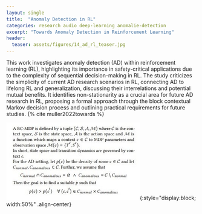 ```yaml
---
layout: single
title:  "Anomaly Detection in RL"
categories: research audio deep-learning anomalie-detection 
excerpt: "Towards Anomaly Detection in Reinforcement Learning"
header:
  teaser: assets/figures/14_ad_rl_teaser.jpg
---
```



This work investigates anomaly detection (AD) within reinforcement learning (RL), highlighting its importance in safety-critical applications due to the complexity of sequential decision-making in RL. The study criticizes the simplicity of current AD research scenarios in RL, connecting AD to lifelong RL and generalization, discussing their interrelations and potential mutual benefits. It identifies non-stationarity as a crucial area for future AD research in RL, proposing a formal approach through the block contextual Markov decision process and outlining practical requirements for future studies.
{% cite muller2022towards %}

![Formal Definition](\assets\figures\14_ad_rl.jpg){:style="display:block; width:50%" .align-center}
